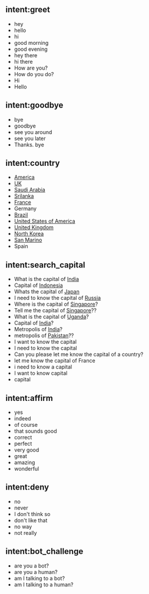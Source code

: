 ## intent:greet
- hey
- hello
- hi
- good morning
- good evening
- hey there
- hi there
- How are you?
- How do you do?
- Hi
- Hello

## intent:goodbye
- bye
- goodbye
- see you around
- see you later
- Thanks. bye

## intent:country
- [America](GPE)
- [UK](GPE)
- [Saudi Arabia](GPE)
- [Srilanka](GPE)
- [France](GPE)
- Germany
- [Brazil](GPE)
- [United States of America](GPE)
- [United Kingdom](GPE)
- [North Korea](GPE)
- [San Marino](GPE)
- Spain

## intent:search_capital
- What is the capital of [India](GPE)
- Capital of [Indonesia](GPE)
- Whats the capital of [Japan](GPE)
- I need to know the capital of [Russia](GPE)
- Where is the capital of [Singapore](GPE)?
- Tell me the capital of [Singapore](GPE)??
- What is the capital of [Uganda](GPE)?
- Capital of [India](GPE)?
- Metropolis of [India](GPE)?
- metropolis of [Pakistan](GPE)??
- I want to know the capital
- I need to know the capital
- Can you please let me know the capital of a country?
- let me know the capital of France
- i need to know a capital
- I want to know capital
- capital

## intent:affirm
- yes
- indeed
- of course
- that sounds good
- correct
- perfect
- very good
- great
- amazing
- wonderful

## intent:deny
- no
- never
- I don't think so
- don't like that
- no way
- not really

## intent:bot_challenge
- are you a bot?
- are you a human?
- am I talking to a bot?
- am I talking to a human?

